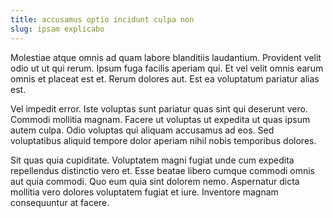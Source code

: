 ```yaml
---
title: accusamus optio incidunt culpa non
slug: ipsam explicabo
---
```


Molestiae atque omnis ad quam labore blanditiis laudantium. Provident velit odio ut ut qui rerum. Ipsum fuga facilis aperiam qui. Et vel velit omnis earum omnis et placeat est et. Rerum dolores aut. Est ea voluptatum pariatur alias est.

Vel impedit error. Iste voluptas sunt pariatur quas sint qui deserunt vero. Commodi mollitia magnam. Facere ut voluptas ut expedita ut quas ipsum autem culpa. Odio voluptas qui aliquam accusamus ad eos. Sed voluptatibus aliquid tempore dolor aperiam nihil nobis temporibus dolores.

Sit quas quia cupiditate. Voluptatem magni fugiat unde cum expedita repellendus distinctio vero et. Esse beatae libero cumque commodi omnis aut quia commodi. Quo eum quia sint dolorem nemo. Aspernatur dicta mollitia vero dolores voluptatem fugiat et iure. Inventore magnam consequuntur at facere.
